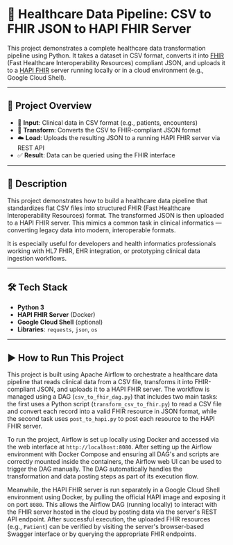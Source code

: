 # 🏥 Healthcare Data Pipeline: CSV to FHIR JSON to HAPI FHIR Server

This project demonstrates a complete healthcare data transformation pipeline using Python. It takes a dataset in CSV format, converts it into [FHIR](https://www.hl7.org/fhir/) (Fast Healthcare Interoperability Resources) compliant JSON, and uploads it to a [HAPI FHIR](https://hapifhir.io/) server running locally or in a cloud environment (e.g., Google Cloud Shell).

---

## 🚀 Project Overview

- 📄 **Input**: Clinical data in CSV format (e.g., patients, encounters)
- 🔄 **Transform**: Converts the CSV to FHIR-compliant JSON format
- ☁️ **Load**: Uploads the resulting JSON to a running HAPI FHIR server via REST API
- ✅ **Result**: Data can be queried using the FHIR interface

---

## 🧾 Description

This project demonstrates how to build a healthcare data pipeline that standardizes flat CSV files into structured FHIR (Fast Healthcare Interoperability Resources) format. The transformed JSON is then uploaded to a HAPI FHIR server. This mimics a common task in clinical informatics — converting legacy data into modern, interoperable formats.

It is especially useful for developers and health informatics professionals working with HL7 FHIR, EHR integration, or prototyping clinical data ingestion workflows.

---

## 🛠️ Tech Stack

- **Python 3**
- **HAPI FHIR Server** (Docker)
- **Google Cloud Shell** (optional)
- **Libraries**: `requests`, `json`, `os`

---

## ▶️ How to Run This Project

This project is built using Apache Airflow to orchestrate a healthcare data pipeline that reads clinical data from a CSV file, transforms it into FHIR-compliant JSON, and uploads it to a HAPI FHIR server. The workflow is managed using a DAG (`csv_to_fhir_dag.py`) that includes two main tasks: the first uses a Python script (`transform_csv_to_fhir.py`) to read a CSV file and convert each record into a valid FHIR resource in JSON format, while the second task uses `post_to_hapi.py` to post each resource to the HAPI FHIR server. 

To run the project, Airflow is set up locally using Docker and accessed via the web interface at `http://localhost:8080`. After setting up the Airflow environment with Docker Compose and ensuring all DAG's and scripts are correctly mounted inside the containers, the Airflow web UI can be used to trigger the DAG manually. The DAG automatically handles the transformation and data posting steps as part of its execution flow.

Meanwhile, the HAPI FHIR server is run separately in a Google Cloud Shell environment using Docker, by pulling the official HAPI image and exposing it on port `8080`. This allows the Airflow DAG (running locally) to interact with the FHIR server hosted in the cloud by posting data via the server's REST API endpoint. After successful execution, the uploaded FHIR resources (e.g., `Patient`) can be verified by visiting the server's browser-based Swagger interface or by querying the appropriate FHIR endpoints.




